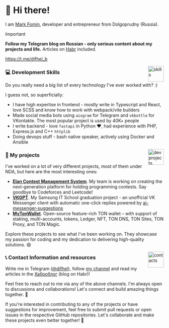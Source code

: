 # 👋 Hi there!

I am [Mark Fomin](https://t.me/difhel_b), developer and entrepreneur from Dolgoprudny (Russia).

> [!IMPORTANT]
> **Follow my Telegram blog on Russian - only serious content about my projects and life.** Articles on [Habr](https://habr.com/users/difhel) included.
>
> https://t.me/difhel_b

<p>
  <img src="https://github.com/difhel/difhel/assets/78644136/b148a52a-0a5d-4af4-b31f-8db5cf76e997" height="50" alt="skills" align="right">
  <h3>💻 Development Skills</h3>
</p>
Do you really need a big list of every technology I've ever worked with? :)

I guess not, so superficially:

- I have high expertise in frontend - mostly write in Typescript and React, love SCSS and know how to work with webpack/vite builders
- Made social media bots using `aiogram` for Telegram and `vkbottle` for VKontakte. The most popular project is used by 40K+ people
- I write backend - love `fastapi` in Python ❤️, had experience with PHP, Express.js and C++ `httplib`
- Doing devops stuff - bash native speaker, actively using Docker and Ansible


<p>
  <img src="https://github.com/difhel/difhel/assets/78644136/70afdfa3-8e48-4b5c-a145-c8ffc70a7037" height="50" alt="dev projects" align="right">
  <h3>📂 My projects</h3>
</p>

I've worked on a lot of very different projects, most of them under NDA, but here are the most interesting ones:

- **[Elan Contest Management System](https://github.com/elansteam/backend)**. My team is working on creating the next-generation platform for holding programming contests. Say goodbye to Codeforces and Leetcode!
- **[VKGPT](https://gg.gg/vkgpt2)**. My Samsung IT School graduation project - an unofficial VK Messenger client with automatic one-click replies powered by [ai-messenger-suggestions](https://github.com/difhel/ai-messenger-suggestions)
- **[MyTonWallet](https://github.com/mytonwalletorg/mytonwallet)**. Open-source feature-rich TON wallet – with support of staking, multi-accounts, tokens, Ledger, NFT, TON DNS, TON Sites, TON Proxy, and TON Magic.


Explore these projects to see what I've been working on. They showcase my passion for coding and my dedication to delivering high-quality solutions. 😄

<p>
  <img src="https://github.com/difhel/difhel/assets/78644136/fd1e6445-35cd-442e-9d40-fe034525a7d5" height="50" alt="contacts" align="right">
  <h3>📞 Contact Information and resources</h3>
</p>

Write me in Telegram ([@difhel](https://t.me/difhel)), follow [my channel](https://t.me/difhel_b) and read my articles in the [Хаброблог](https://habr.com/users/difhel) (blog on Habr)!

Feel free to reach out to me via any of the above channels. I'm always open to discussions and collaborations! Let's connect and build amazing things together. 🌟

If you're interested in contributing to any of the projects or have suggestions for improvement, feel free to submit pull requests or open issues in the respective GitHub repositories. Let's collaborate and make these projects even better together! 👥
